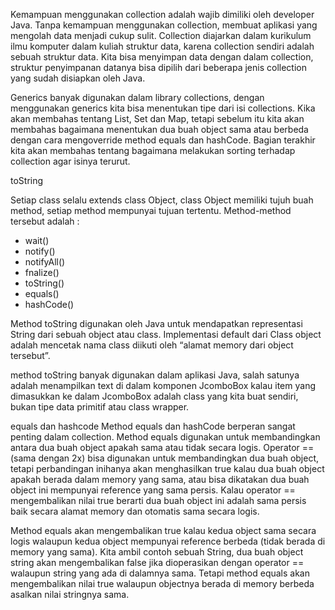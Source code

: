 Kemampuan menggunakan collection adalah wajib dimiliki oleh developer Java. Tanpa
kemampuan menggunakan collection, membuat aplikasi yang mengolah data menjadi cukup
sulit. Collection diajarkan dalam kurikulum ilmu komputer dalam kuliah struktur data, karena
collection sendiri adalah sebuah struktur data. Kita bisa menyimpan data dengan dalam
collection, struktur penyimpanan datanya bisa dipilih dari beberapa jenis collection yang sudah
disiapkan oleh Java.

Generics banyak digunakan dalam library collections, dengan menggunakan generics kita bisa
menentukan tipe dari isi collections. Kika akan membahas tentang List, Set dan Map, tetapi
sebelum itu kita akan membahas bagaimana menentukan dua buah object sama atau berbeda
dengan cara mengoverride method equals dan hashCode. Bagian terakhir kita akan membahas
tentang bagaimana melakukan sorting terhadap collection agar isinya terurut.

toString

Setiap class selalu extends class Object, class Object
memiliki tujuh buah method, setiap method mempunyai tujuan tertentu. Method-method tersebut adalah :
- wait()
- notify()
- notifyAll()
- fnalize()
- toString()
- equals()
- hashCode()

Method toString digunakan oleh Java untuk mendapatkan representasi String dari sebuah object
atau class. Implementasi default dari Class object adalah mencetak nama class diikuti oleh
“alamat memory dari object tersebut”.

method toString banyak digunakan dalam aplikasi Java, salah satunya adalah menampilkan text di
dalam komponen JcomboBox kalau item yang dimasukkan ke dalam JcomboBox adalah class yang
kita buat sendiri, bukan tipe data primitif atau class wrapper.


equals dan hashcode
Method equals dan hashCode berperan sangat penting dalam collection. Method equals
digunakan untuk membandingkan antara dua buah object apakah sama atau tidak secara logis.
Operator == (sama dengan 2x) bisa digunakan untuk membandingkan dua buah object, 
tetapi perbandingan inihanya akan menghasilkan true kalau dua buah object apakah berada dalam memory yang
sama, atau bisa dikatakan dua buah object ini mempunyai reference yang sama persis. Kalau
operator == mengembalikan nilai true berarti dua buah object ini adalah sama persis baik
secara alamat memory dan otomatis sama secara logis.

Method equals akan mengembalikan true kalau kedua object sama secara logis walaupun
kedua object mempunyai reference berbeda (tidak berada di memory yang sama). Kita ambil
contoh sebuah String, dua buah object string akan mengembalikan false jika dioperasikan
dengan operator == walaupun string yang ada di dalamnya sama. Tetapi method equals akan
mengembalikan nilai true walaupun objectnya berada di memory berbeda asalkan nilai
stringnya sama.

